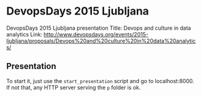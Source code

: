 # DevopsDays 2015 Ljubljana  
DevopsDays 2015 Ljubljana presentation
Title: Devops and culture in data analytics
Link: http://www.devopsdays.org/events/2015-ljubljana/proposals/Devops%20and%20culture%20in%20data%20analytics/

## Presentation
To start it, just use the `start_presentation` script and go to localhost:8000. If not that, any HTTP server serving the `p` folder is ok.
